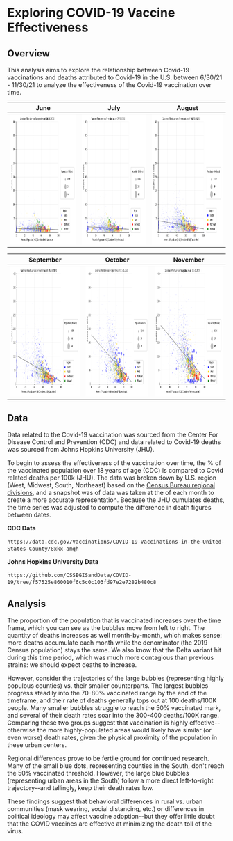 # Exploring COVID-19 Vaccine Effectiveness

## Overview 
This analysis aims to explore the relationship between Covid-19 vaccinations and deaths attributed to Covid-19 in the U.S. between 6/30/21 - 11/30/21 to analyze the effectiveness of the Covid-19 vaccination over time.


June         |  July |  August
:-------------------------:|:-------------------------:|:-------------------------:
<img src="https://github.com/MatthewjRay/5010_Data/raw/main/06-30-2021.png" width="500" height="300"> |  <img src="https://github.com/MatthewjRay/5010_Data/raw/main/07-31-2021.png" width="500" height="300"> |  <img src="https://github.com/MatthewjRay/5010_Data/raw/main/08-31-2021.png" width="500" height="300">

September        |  October |  November
:-------------------------:|:-------------------------:|:-------------------------:
<img src="https://github.com/MatthewjRay/5010_Data/raw/main/09-30-2021.png" width="500" height="300"> |  <img src="https://github.com/MatthewjRay/5010_Data/raw/main/10-31-2021.png" width="500" height="300"> |  <img src="https://github.com/MatthewjRay/5010_Data/raw/main/11-30-2021.png" width="500" height="300"> 


## Data

Data related to the Covid-19 vaccination was sourced from the Center For Disease Control and Prevention (CDC) and data related to Covid-19 deaths was sourced from Johns Hopkins University (JHU).

To begin to assess the effectiveness of the vaccination over time, the % of the vaccinated population over 18 years of age (CDC) is compared to Covid related deaths per 100k (JHU). The data was broken down by U.S. region (West, Midwest, South, Northeast) based on the [Census Bureau regional divisions](https://www2.census.gov/geo/pdfs/maps-data/maps/reference/us_regdiv.pdf), and a snapshot was of data was taken at the of each month to create a more accurate representation. Because the JHU cumulates deaths, the time series was adjusted to compute the difference in death figures between dates. 

**CDC Data**
```
https://data.cdc.gov/Vaccinations/COVID-19-Vaccinations-in-the-United-States-County/8xkx-amqh
```

**Johns Hopkins University Data**
```
https://github.com/CSSEGISandData/COVID-19/tree/f57525e860010f6c5c0c103fd97e2e7282b480c8
```

## Analysis

The proportion of the population that is vaccinated increases over the time frame, which you can see as the bubbles move from left to right. The quantity of deaths increases as well month-by-month, which makes sense: more deaths accumulate each month while the denominator (the 2019 Census population) stays the same. We also know that the Delta variant hit during this time period, which was much more contagious than previous strains: we should expect deaths to increase.  
  
However, consider the trajectories of the large bubbles (representing highly populous counties) vs. their smaller counterparts. The largest bubbles progress steadily into the 70-80% vaccinated range by the end of the timeframe, and their rate of deaths generally tops out at 100 deaths/100K people. Many smaller bubbles struggle to reach the 50% vaccinated mark, and several of their death rates soar into the 300-400 deaths/100K range. Comparing these two groups suggest that vaccination is highly effective--otherwise the more highly-populated areas would likely have similar (or even worse) death rates, given the physical proximity of the population in these urban centers.   
  
Regional differences prove to be fertile ground for continued research. Many of the small blue dots, representing counties in the South, don't reach the 50% vaccinated threshold. However, the large blue bubbles (representing urban areas in the South) follow a more direct left-to-right trajectory--and tellingly, keep their death rates low.  
  
These findings suggest that behavioral differences in rural vs. urban communities (mask wearing, social distancing, etc.) or differences in political ideology may affect vaccine adoption--but they offer little doubt that the COVID vaccines are effective at minimizing the death toll of the virus. 
  
